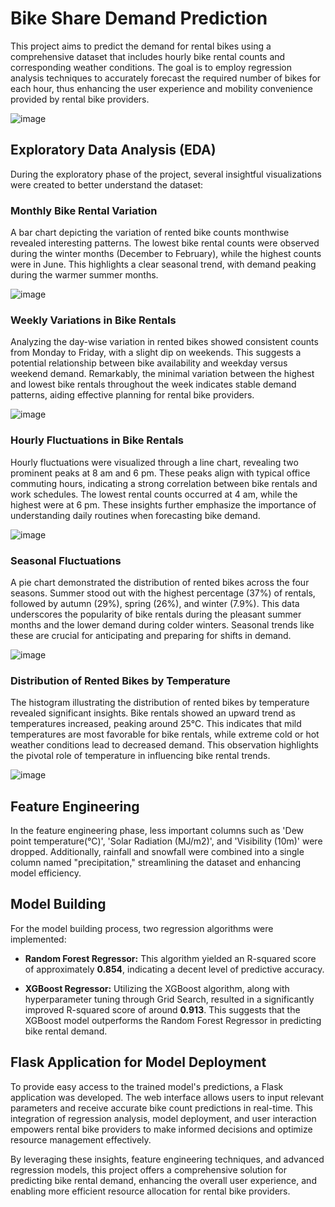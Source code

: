 # Bike Share Demand Prediction
This project aims to predict the demand for rental bikes using a comprehensive dataset that includes hourly bike rental counts and corresponding weather conditions. The goal is to employ regression analysis techniques to accurately forecast the required number of bikes for each hour, thus enhancing the user experience and mobility convenience provided by rental bike providers.

![image](https://github.com/mohd-arham-islam/Bike-Share/assets/111959286/4ad471ed-849c-4ae2-9949-41cd9e043eb4)

## Exploratory Data Analysis (EDA)
During the exploratory phase of the project, several insightful visualizations were created to better understand the dataset:

### Monthly Bike Rental Variation
A bar chart depicting the variation of rented bike counts monthwise revealed interesting patterns. The lowest bike rental counts were observed during the winter months (December to February), while the highest counts were in June. This highlights a clear seasonal trend, with demand peaking during the warmer summer months.

![image](https://github.com/mohd-arham-islam/Bike-Share/assets/111959286/0c8d67a5-ab93-41a9-a57c-303322b705a0)


### Weekly Variations in Bike Rentals
Analyzing the day-wise variation in rented bikes showed consistent counts from Monday to Friday, with a slight dip on weekends. This suggests a potential relationship between bike availability and weekday versus weekend demand. Remarkably, the minimal variation between the highest and lowest bike rentals throughout the week indicates stable demand patterns, aiding effective planning for rental bike providers.

![image](https://github.com/mohd-arham-islam/Bike-Share/assets/111959286/2cc0079d-7aa7-445b-a3bb-e5dfc138033b)


### Hourly Fluctuations in Bike Rentals
Hourly fluctuations were visualized through a line chart, revealing two prominent peaks at 8 am and 6 pm. These peaks align with typical office commuting hours, indicating a strong correlation between bike rentals and work schedules. The lowest rental counts occurred at 4 am, while the highest were at 6 pm. These insights further emphasize the importance of understanding daily routines when forecasting bike demand.

![image](https://github.com/mohd-arham-islam/Bike-Share/assets/111959286/b7ea167f-508d-4dad-9617-5bba9763c722)


### Seasonal Fluctuations
A pie chart demonstrated the distribution of rented bikes across the four seasons. Summer stood out with the highest percentage (37%) of rentals, followed by autumn (29%), spring (26%), and winter (7.9%). This data underscores the popularity of bike rentals during the pleasant summer months and the lower demand during colder winters. Seasonal trends like these are crucial for anticipating and preparing for shifts in demand.

![image](https://github.com/mohd-arham-islam/Bike-Share/assets/111959286/e6e2304e-4108-43e9-b99f-6c29ffd774b3)

### Distribution of Rented Bikes by Temperature
The histogram illustrating the distribution of rented bikes by temperature revealed significant insights. Bike rentals showed an upward trend as temperatures increased, peaking around 25°C. This indicates that mild temperatures are most favorable for bike rentals, while extreme cold or hot weather conditions lead to decreased demand. This observation highlights the pivotal role of temperature in influencing bike rental trends.

![image](https://github.com/mohd-arham-islam/Bike-Share/assets/111959286/9af7f1ab-7680-450d-ac56-d6804b0c1834)


## Feature Engineering
In the feature engineering phase, less important columns such as 'Dew point temperature(°C)', 'Solar Radiation (MJ/m2)', and 'Visibility (10m)' were dropped. Additionally, rainfall and snowfall were combined into a single column named "precipitation," streamlining the dataset and enhancing model efficiency.

## Model Building
For the model building process, two regression algorithms were implemented:

* **Random Forest Regressor:** This algorithm yielded an R-squared score of approximately **0.854**, indicating a decent level of predictive accuracy.

* **XGBoost Regressor:** Utilizing the XGBoost algorithm, along with hyperparameter tuning through Grid Search, resulted in a significantly improved R-squared score of around **0.913**. This suggests that the XGBoost model outperforms the Random Forest Regressor in predicting bike rental demand.

## Flask Application for Model Deployment
To provide easy access to the trained model's predictions, a Flask application was developed. The web interface allows users to input relevant parameters and receive accurate bike count predictions in real-time. This integration of regression analysis, model deployment, and user interaction empowers rental bike providers to make informed decisions and optimize resource management effectively.

By leveraging these insights, feature engineering techniques, and advanced regression models, this project offers a comprehensive solution for predicting bike rental demand, enhancing the overall user experience, and enabling more efficient resource allocation for rental bike providers.
